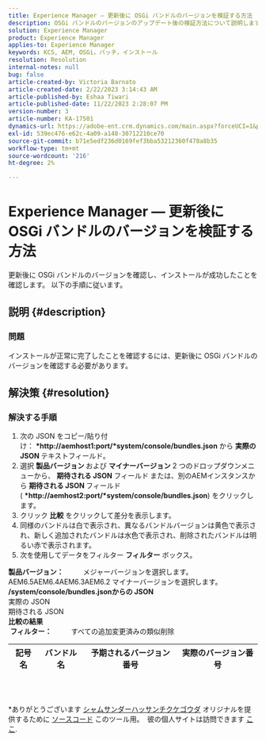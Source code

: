 ```yaml
---
title: Experience Manager — 更新後に OSGi バンドルのバージョンを検証する方法
description: OSGi バンドルのバージョンのアップデート後の検証方法について説明します。
solution: Experience Manager
product: Experience Manager
applies-to: Experience Manager
keywords: KCS, AEM, OSGi，パッチ，インストール
resolution: Resolution
internal-notes: null
bug: false
article-created-by: Victoria Barnato
article-created-date: 2/22/2023 3:14:43 AM
article-published-by: Eshaa Tiwari
article-published-date: 11/22/2023 2:28:07 PM
version-number: 3
article-number: KA-17501
dynamics-url: https://adobe-ent.crm.dynamics.com/main.aspx?forceUCI=1&pagetype=entityrecord&etn=knowledgearticle&id=b247d608-5fb2-ed11-83fe-6045bd0067ea
exl-id: 539ec476-e62c-4a09-a148-30712210ce70
source-git-commit: b71e5edf236d0169fef3bba53212360f478a8b35
workflow-type: tm+mt
source-wordcount: '216'
ht-degree: 2%

---
```


# Experience Manager — 更新後に OSGi バンドルのバージョンを検証する方法


更新後に OSGi バンドルのバージョンを確認し、インストールが成功したことを確認します。 以下の手順に従います。

## 説明 {#description}


### 問題

インストールが正常に完了したことを確認するには、更新後に OSGi バンドルのバージョンを確認する必要があります。


## 解決策 {#resolution}


### 解決する手順

1. 次の JSON をコピー/貼り付け： <b>*http://aemhost1:port/*system/console/bundles.json</b> から <b>実際の JSON </b>テキストフィールド。
2. 選択 <b>製品バージョン </b>および <b>マイナーバージョン</b> 2 つのドロップダウンメニューから、 <b>期待される JSON</b> フィールド<b> </b>または、別のAEMインスタンスから <b>期待される JSON </b>フィールド ( <b>*http://aemhost2:port/*system/console/bundles.json</b>) をクリックします。
3. クリック <b>比較</b> をクリックして差分を表示します。
4. 同様のバンドルは白で表示され、異なるバンドルバージョンは黄色で表示され、新しく追加されたバンドルは水色で表示され、削除されたバンドルは明るい赤で表示されます。
5. 次を使用してデータをフィルター <b>フィルター</b> ボックス。

<b>製品バージョン：</b>          メジャーバージョンを選択します。AEM6.5AEM6.4AEM6.3AEM6.2 マイナーバージョンを選択します。
<b>/system/console/bundles.jsonからの JSON</b><br>実際の JSON <br>期待される JSON 
 <br><b>比較の結果</b><br> <b>フィルター：</b>          すべての追加変更済みの類似削除     <br>

| 記号名 | バンドル名 | 予期されるバージョン番号 | 実際のバージョン番号 |
| --- | --- | --- | --- |

<br> 




\*ありがとうございます [シャムサンダーハッサンチクケゴウダ](https://www.linkedin.com/in/sham-sundar-hassan-chikkegowda-6b03a517) オリジナルを提供するために [ソースコード](https://github.com/Schikkeg/schikkeg.github.io/blob/master/tools/coi.html) このツール用。  彼の個人サイトは訪問できます [ここ](https://www.aemstuff.com/).
